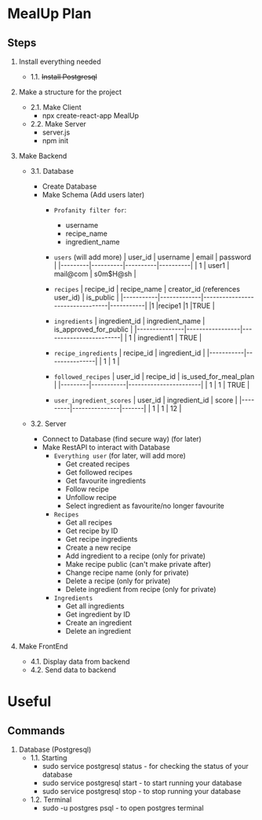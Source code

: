 # MealUp Plan

## Steps

1. Install everything needed
    - 1.1. ~~Install Postgresql~~

2. Make a structure for the project
    - 2.1. Make Client
        - npx create-react-app MealUp   
    - 2.2. Make Server
        - server.js
        - npm init

3. Make Backend
    - 3.1. Database
        - Create Database
        - Make Schema (Add users later)
            - `Profanity filter for`:
                - username
                - recipe_name
                - ingredient_name
            - `users` (will add more)
                | user_id | username | email    | password |
                |---------|----------|----------|----------|
                | 1       | user1    | mail@com | s0m$H@sh |

            - `recipes`
                | recipe_id | recipe_name | creator_id (references user_id) | is_public |
                |-----------|-------------|---------------------------------|-----------|
                |1          |recipe1      |1                                |TRUE       |

            - `ingredients`
                | ingredient_id | ingredient_name | is_approved_for_public |
                |---------------|-----------------|------------------------|
                | 1             | ingredient1     | TRUE                   |

            - `recipe_ingredients`
                | recipe_id | ingredient_id |
                |-----------|---------------|
                | 1         | 1             |

            - `followed_recipes`
                | user_id | recipe_id | is_used_for_meal_plan |
                |---------|-----------|-----------------------|
                | 1       | 1         | TRUE                  |

            - `user_ingredient_scores`
                | user_id | ingredient_id | score |
                |---------|---------------|-------|
                | 1       | 1             | 12    |

    - 3.2. Server
        - Connect to Database (find secure way) (for later)
        - Make RestAPI to interact with Database
            - `Everything user` (for later, will add more)
                - Get created recipes
                - Get followed recipes
                - Get favourite ingredients
                - Follow recipe
                - Unfollow recipe
                - Select ingredient as favourite/no longer favourite
            - `Recipes`
                - Get all recipes
                - Get recipe by ID
                - Get recipe ingredients
                - Create a new recipe
                - Add ingredient to a recipe (only for private)
                - Make recipe public (can't make private after)
                - Change recipe name (only for private)
                - Delete a recipe (only for private)
                - Delete ingredient from recipe (only for private)
            - `Ingredients`
                - Get all ingredients
                - Get ingredient by ID
                - Create an ingredient
                - Delete an ingredient

4. Make FrontEnd
    - 4.1. Display data from backend
    - 4.2. Send data to backend

# Useful

## Commands

1. Database (Postgresql)
    - 1.1. Starting
        - sudo service postgresql status - for checking the status of your database
        - sudo service postgresql start - to start running your database
        - sudo service postgresql stop - to stop running your database
    - 1.2. Terminal
        - sudo -u postgres psql - to open postgres terminal

